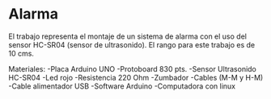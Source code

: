 # Alarma

El trabajo representa el montaje de un sistema de alarma con el uso del sensor HC-SR04 (sensor de ultrasonido). El rango para este trabajo es de 10 cms.

Materiales:
-Placa Arduino UNO
-Protoboard 830 pts.
-Sensor Ultrasonido HC-SR04
-Led rojo
-Resistencia 220 Ohm
-Zumbador
-Cables (M-M y H-M)
-Cable alimentador USB
-Software Arduino
-Computadora con linux
